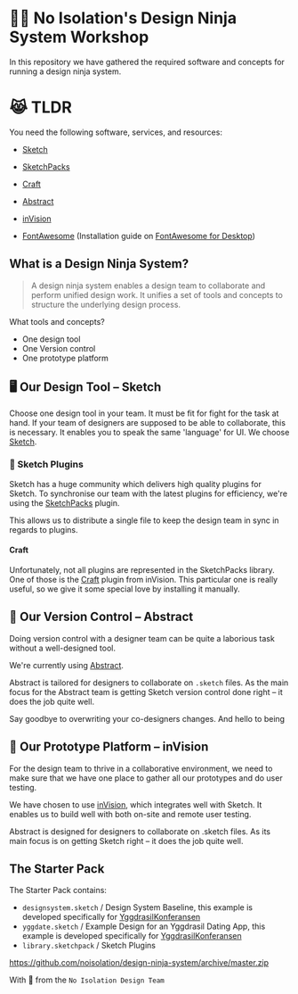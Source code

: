 # 🐱‍👤 No Isolation's Design Ninja System Workshop

In this repository we have gathered the required software and concepts for running a design ninja system.

# 😹 TLDR

You need the following software, services, and resources:

- [Sketch](https://www.sketchapp.com/)
- [SketchPacks](https://sketchpacks.com/)
- [Craft](https://www.invisionapp.com/craft)
- [Abstract](https://www.goabstract.com/)
- [inVision](https://www.invisionapp.com/)

- [FontAwesome](https://use.fontawesome.com/releases/v5.0.10/fontawesome-free-5.0.10.zip) (Installation guide on [FontAwesome for Desktop](https://fontawesome.com/how-to-use/use-on-desktop))

## What is a Design Ninja System?

> A design ninja system enables a design team to collaborate and perform unified design work. It unifies a set of tools and concepts to structure the underlying design process.

What tools and concepts?

- One design tool
- One Version control
- One prototype platform

## 🖥 Our Design Tool – Sketch

Choose one design tool in your team. It must be fit for fight for the task at hand. If your team of designers are supposed to be able to collaborate, this is necessary. It enables you to speak the same 'language' for UI. We choose [Sketch](https://www.sketchapp.com/).

### 🔌 Sketch Plugins
Sketch has a huge community which delivers high quality plugins for Sketch. To synchronise our team with the latest plugins for efficiency, we're using the [SketchPacks](https://sketchpacks.com/) plugin.

This allows us to distribute a single file to keep the design team in sync in regards to plugins.

#### Craft
Unfortunately, not all plugins are represented in the SketchPacks library. One of those is the [Craft](https://www.invisionapp.com/craft) plugin from inVision. This particular one is really useful, so we give it some special love by installing it manually.

## 👬 Our Version Control – Abstract

Doing version control with a designer team can be quite a laborious task without a well-designed tool.

We're currently using [Abstract](https://www.goabstract.com/).

Abstract is tailored for designers to collaborate on `.sketch` files. As the main focus for the Abstract team is getting Sketch version control done right – it does the job quite well.

Say goodbye to overwriting your co-designers changes. And hello to being

## 📱 Our Prototype Platform – inVision

For the design team to thrive in a collaborative environment, we need to make sure that we have one place to gather all our prototypes and do user testing.

We have chosen to use [inVision](https://www.invisionapp.com/), which integrates well with Sketch. It enables us to build well with both on-site and remote user testing.

Abstract is designed for designers to collaborate on .sketch files. As its main focus is on getting Sketch right – it does the job quite well.

## The Starter Pack

The Starter Pack contains:
- `designsystem.sketch` / Design System Baseline, this example is developed specifically for [YggdrasilKonferansen](https://yggdrasilkonferansen.no/workshop/designninjasystem-teamet-pa-1-2-3/)
- `yggdate.sketch` / Example Design for an Yggdrasil Dating App, this example is developed specifically for [YggdrasilKonferansen](https://yggdrasilkonferansen.no/workshop/designninjasystem-teamet-pa-1-2-3/)
- `library.sketchpack` / Sketch Plugins

https://github.com/noisolation/design-ninja-system/archive/master.zip

With 💌 from the `No Isolation Design Team`
